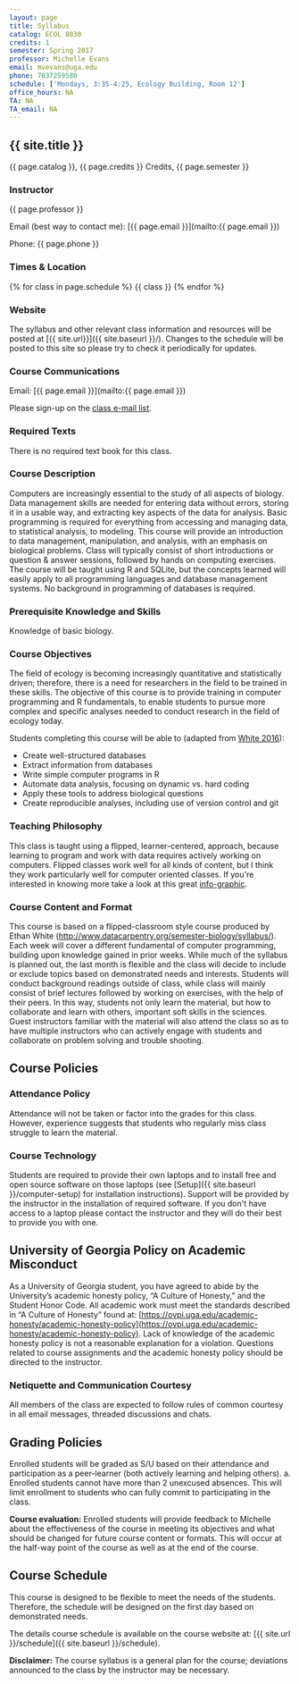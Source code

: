 ```yaml
---
layout: page
title: Syllabus
catalog: ECOL 8030
credits: 1
semester: Spring 2017
professor: Michelle Evans
email: mvevans@uga.edu
phone: 7037259580
schedule: ['Mondays, 3:35-4:25, Ecology Building, Room 12']
office_hours: NA
TA: NA
TA_email: NA
---
```


## {{ site.title }}

{{ page.catalog }}, {{ page.credits }} Credits, {{ page.semester }}

### Instructor

{{ page.professor }}

Email (best way to contact me):
[{{ page.email }}](mailto:{{ page.email }})

Phone: {{ page.phone }}


### Times & Location



{% for class in page.schedule %}
  {{ class }}
{% endfor %}



### Website

The syllabus and other relevant class information and resources will be posted
at [{{ site.url}}]({{ site.baseurl }}/). Changes to the schedule will be posted to this site so please try to check it periodically for updates.


### Course Communications

Email: [{{ page.email }}](mailto:{{ page.email }})

Please sign-up on the [class e-mail list](https://docs.google.com/spreadsheets/d/1oFH3be5rmU1ozKk9-E0_8CZ3Vq0HUbYnhqEICa67sDo/edit?usp=sharing).


### Required Texts

There is no required text book for this class.


### Course Description

Computers are increasingly essential to the study of all aspects of
biology. Data management skills are needed for entering data without errors,
storing it in a usable way, and extracting key aspects of the data for
analysis. Basic programming is required for everything from accessing and
managing data, to statistical analysis, to modeling. This course will provide an
introduction to data management, manipulation, and analysis, with an emphasis on
biological problems. Class will typically consist of short introductions or
question & answer sessions, followed by hands on computing exercises. The course
will be taught using R and SQLite, but the concepts learned will easily apply to
all programming languages and database management systems. No background in
programming of databases is required.


### Prerequisite Knowledge and Skills

Knowledge of basic biology.


### Course Objectives

The field of ecology is becoming increasingly quantitative and statistically driven; therefore, there is a need for researchers in the field to be trained in these skills.  The objective of this course is to provide training in computer programming and R fundamentals, to enable students to pursue more complex and specific analyses needed to conduct research in the field of ecology today.

Students completing this course will be able to (adapted from [White 2016](http://www.datacarpentry.org/semester-biology/syllabus/)):

-	Create well-structured databases
-	Extract information from databases
-	Write simple computer programs in R
-	Automate data analysis, focusing on dynamic vs. hard coding
-	Apply these tools to address biological questions
-	Create reproducible analyses, including use of version control and git


### Teaching Philosophy

This class is taught using a flipped, learner-centered, approach, because learning to program and work with data requires actively working on computers. Flipped classes work well for all kinds of content, but I think they work particularly well for computer oriented classes. If you're interested in knowing more take a look at this great [info-graphic](http://www.knewton.com/flipped-classroom-2/).


### Course Content and Format

This course is based on a flipped-classroom style course produced by Ethan White (http://www.datacarpentry.org/semester-biology/syllabus/). Each week will cover a different fundamental of computer programming, building upon knowledge gained in prior weeks. While much of the syllabus is planned out, the last month is flexible and the class will decide to include or exclude topics based on demonstrated needs and interests. Students will conduct background readings outside of class, while class will mainly consist of brief lectures followed by working on exercises, with the help of their peers.  In this way, students not only learn the material, but how to collaborate and learn with others, important soft skills in the sciences. Guest instructors familiar with the material will also attend the class so as to have multiple instructors who can actively engage with students and collaborate on problem solving and trouble shooting.


## Course Policies


### Attendance Policy

Attendance will not be taken or factor into the grades for this class. However, experience suggests that students who regularly miss class struggle to learn the material.


### Course Technology

Students are required to provide their own laptops and to install free and open source software on those laptops (see [Setup]({{ site.baseurl }}/computer-setup) for installation instructions). Support will be provided by the instructor in the installation of required software. If you don't have access to a laptop please contact the instructor and they will do their best to provide you with one.

## University of Georgia Policy on Academic Misconduct

As a University of Georgia student, you have agreed to abide by the University’s academic honesty policy, “A Culture of Honesty,” and the Student Honor Code. All academic work must meet the standards described in “A Culture of Honesty” found at: [https://ovpi.uga.edu/academic-honesty/academic-honesty-policy](https://ovpi.uga.edu/academic-honesty/academic-honesty-policy). Lack of knowledge of the academic honesty policy is not a reasonable explanation for a violation. Questions related to course assignments and the academic honesty policy should be directed to the instructor.


### Netiquette and Communication Courtesy

All members of the class are expected to follow rules of common
courtesy in all email messages, threaded discussions and chats.

## Grading Policies

Enrolled students will be graded as S/U based on their attendance and participation as a peer-learner (both actively learning and helping others).
a.	Enrolled students cannot have more than 2 unexcused absences.  This will limit enrollment to students who can fully commit to participating in the class.

**Course evaluation:** Enrolled students will provide feedback to Michelle about the effectiveness of the course in meeting its objectives and what should be changed for future course content or formats. This will occur at the half-way point of the course as well as at the end of the course.


## Course Schedule

This course is designed to be flexible to meet the needs of the students.  Therefore, the schedule will be designed on the first day based on demonstrated needs.

The details course schedule is available on the course website at:
[{{ site.url }}/schedule]({{ site.baseurl }}/schedule).


**Disclaimer:** The course syllabus is a general plan for the course; deviations announced to the class by the instructor may be necessary.
